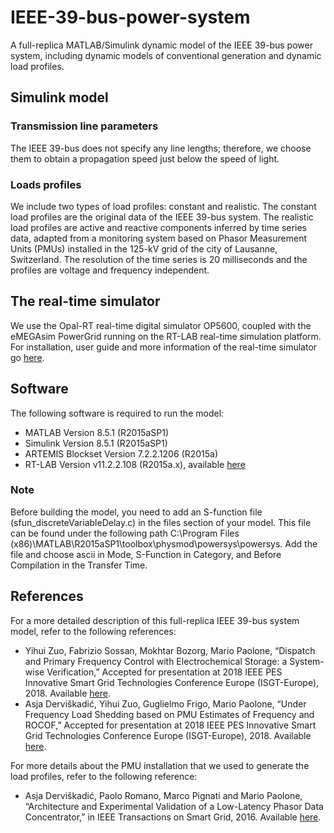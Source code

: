 # IEEE-39-bus-power-system
A full-replica MATLAB/Simulink dynamic model of the IEEE 39-bus power system, including dynamic models of conventional generation and dynamic load profiles. 
## Simulink model
### Transmission line parameters
The IEEE 39-bus does not specify any line lengths; therefore, we choose them to obtain a propagation speed just below the speed of light. 
### Loads profiles
We include two types of load profiles: constant and realistic. The constant load profiles are the original data of the IEEE 39-bus system. The realistic load profiles are active and reactive components inferred by time series data, adapted from a monitoring system based on Phasor Measurement Units (PMUs) installed in the 125-kV grid of the city of Lausanne, Switzerland. The resolution of the time series is 20 milliseconds and the profiles are voltage and frequency independent. 
## The real-time simulator 
We use the Opal-RT real-time digital simulator OP5600, coupled with the eMEGAsim PowerGrid running on the RT-LAB real-time simulation platform. For installation, user guide and more information of the real-time simulator go [here](https://www.opal-rt.com/).
## Software 
The following software is required to run the model:
* MATLAB Version 8.5.1 (R2015aSP1)   
* Simulink Version 8.5.1 (R2015aSP1)   
* ARTEMIS Blockset Version 7.2.2.1206 (R2015a)   
* RT-LAB Version v11.2.2.108 (R2015a.x), available [here](https://www.opal-rt.com/)
### Note
Before building the model, you need to add an S-function file (sfun_discreteVariableDelay.c) in the files section of your model. This file can be found under the following path C:\Program Files (x86)\MATLAB\R2015aSP1\toolbox\physmod\powersys\powersys. Add the file and choose ascii in Mode, S-Function in Category, and Before Compilation in the Transfer Time.
## References 
For a more detailed description of this full-replica IEEE 39-bus system model, refer to the following references:
* Yihui Zuo, Fabrizio Sossan, Mokhtar Bozorg, Mario Paolone, “Dispatch and Primary Frequency Control with Electrochemical Storage: a System-wise Verification,” Accepted for presentation at 2018 IEEE PES Innovative Smart Grid Technologies Conference Europe (ISGT-Europe), 2018. Available [here](https://arxiv.org/abs/1806.05825).
* Asja Derviškadić, Yihui Zuo, Guglielmo Frigo, Mario Paolone, “Under Frequency Load Shedding based on PMU Estimates of Frequency and ROCOF,” Accepted for presentation at 2018 IEEE PES Innovative Smart Grid Technologies Conference Europe (ISGT-Europe), 2018. Available [here](https://arxiv.org/abs/1805.00744).

For more details about the PMU installation that we used to generate the load profiles, refer to the following reference:
* Asja Derviškadić, Paolo Romano, Marco Pignati and Mario Paolone, “Architecture and Experimental Validation of a Low-Latency Phasor Data Concentrator,” in IEEE Transactions on Smart Grid, 2016. Available [here](https://www.researchgate.net/publication/309540071_Architecture_and_Experimental_Validation_of_a_Low-Latency_Phasor_Data_Concentrator).
